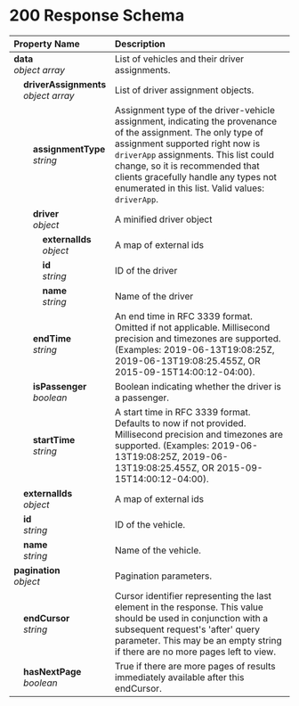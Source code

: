 # 200 Response Schema
| Property Name | Description |
| :------------ | :---------- |
| **data**<br/>_object array_ | List of vehicles and their driver assignments. |
| **&nbsp;&nbsp;&nbsp;&nbsp;driverAssignments**<br/>_&nbsp;&nbsp;&nbsp;&nbsp;object array_ | List of driver assignment objects. |
| **&nbsp;&nbsp;&nbsp;&nbsp;&nbsp;&nbsp;&nbsp;&nbsp;assignmentType**<br/>_&nbsp;&nbsp;&nbsp;&nbsp;&nbsp;&nbsp;&nbsp;&nbsp;string_ | Assignment type of the driver-vehicle assignment, indicating the provenance of the assignment. The only type of assignment supported right now is `driverApp` assignments. This list could change, so it is recommended that clients gracefully handle any types not enumerated in this list. Valid values: `driverApp`. |
| **&nbsp;&nbsp;&nbsp;&nbsp;&nbsp;&nbsp;&nbsp;&nbsp;driver**<br/>_&nbsp;&nbsp;&nbsp;&nbsp;&nbsp;&nbsp;&nbsp;&nbsp;object_ | A minified driver object |
| **&nbsp;&nbsp;&nbsp;&nbsp;&nbsp;&nbsp;&nbsp;&nbsp;&nbsp;&nbsp;&nbsp;&nbsp;externalIds**<br/>_&nbsp;&nbsp;&nbsp;&nbsp;&nbsp;&nbsp;&nbsp;&nbsp;&nbsp;&nbsp;&nbsp;&nbsp;object_ | A map of external ids |
| **&nbsp;&nbsp;&nbsp;&nbsp;&nbsp;&nbsp;&nbsp;&nbsp;&nbsp;&nbsp;&nbsp;&nbsp;id**<br/>_&nbsp;&nbsp;&nbsp;&nbsp;&nbsp;&nbsp;&nbsp;&nbsp;&nbsp;&nbsp;&nbsp;&nbsp;string_ | ID of the driver |
| **&nbsp;&nbsp;&nbsp;&nbsp;&nbsp;&nbsp;&nbsp;&nbsp;&nbsp;&nbsp;&nbsp;&nbsp;name**<br/>_&nbsp;&nbsp;&nbsp;&nbsp;&nbsp;&nbsp;&nbsp;&nbsp;&nbsp;&nbsp;&nbsp;&nbsp;string_ | Name of the driver |
| **&nbsp;&nbsp;&nbsp;&nbsp;&nbsp;&nbsp;&nbsp;&nbsp;endTime**<br/>_&nbsp;&nbsp;&nbsp;&nbsp;&nbsp;&nbsp;&nbsp;&nbsp;string_ |  An end time in RFC 3339 format. Omitted if not applicable. Millisecond precision and timezones are supported. (Examples: 2019-06-13T19:08:25Z, 2019-06-13T19:08:25.455Z, OR 2015-09-15T14:00:12-04:00). |
| **&nbsp;&nbsp;&nbsp;&nbsp;&nbsp;&nbsp;&nbsp;&nbsp;isPassenger**<br/>_&nbsp;&nbsp;&nbsp;&nbsp;&nbsp;&nbsp;&nbsp;&nbsp;boolean_ | Boolean indicating whether the driver is a passenger. |
| **&nbsp;&nbsp;&nbsp;&nbsp;&nbsp;&nbsp;&nbsp;&nbsp;startTime**<br/>_&nbsp;&nbsp;&nbsp;&nbsp;&nbsp;&nbsp;&nbsp;&nbsp;string_ |  A start time in RFC 3339 format. Defaults to now if not provided. Millisecond precision and timezones are supported. (Examples: 2019-06-13T19:08:25Z, 2019-06-13T19:08:25.455Z, OR 2015-09-15T14:00:12-04:00). |
| **&nbsp;&nbsp;&nbsp;&nbsp;externalIds**<br/>_&nbsp;&nbsp;&nbsp;&nbsp;object_ | A map of external ids |
| **&nbsp;&nbsp;&nbsp;&nbsp;id**<br/>_&nbsp;&nbsp;&nbsp;&nbsp;string_ | ID of the vehicle. |
| **&nbsp;&nbsp;&nbsp;&nbsp;name**<br/>_&nbsp;&nbsp;&nbsp;&nbsp;string_ | Name of the vehicle. |
| **pagination**<br/>_object_ | Pagination parameters. |
| **&nbsp;&nbsp;&nbsp;&nbsp;endCursor**<br/>_&nbsp;&nbsp;&nbsp;&nbsp;string_ | Cursor identifier representing the last element in the response. This value should be used in conjunction with a subsequent request's 'after' query parameter. This may be an empty string if there are no more pages left to view. |
| **&nbsp;&nbsp;&nbsp;&nbsp;hasNextPage**<br/>_&nbsp;&nbsp;&nbsp;&nbsp;boolean_ | True if there are more pages of results immediately available after this endCursor. |
